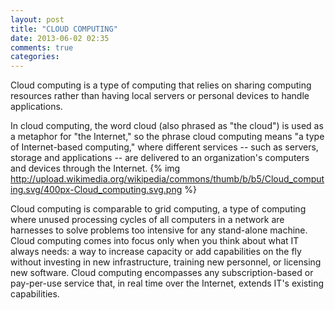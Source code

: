 ```yaml
---
layout: post
title: "CLOUD COMPUTING"
date: 2013-06-02 02:35
comments: true
categories: 
---
```

Cloud computing is a type of computing that relies on sharing computing resources rather than having local servers or personal devices to handle applications.

In cloud computing, the word cloud (also phrased as "the cloud") is used as a metaphor for "the Internet," so the phrase cloud computing means "a type of Internet-based computing," where different services -- such as servers, storage and applications -- are delivered to an organization's computers and devices through the Internet.
{% img http://upload.wikimedia.org/wikipedia/commons/thumb/b/b5/Cloud_computing.svg/400px-Cloud_computing.svg.png %}

Cloud computing is comparable to grid computing, a type of computing where unused processing cycles of all computers in a network are harnesses to solve problems too intensive for any stand-alone machine.
Cloud computing comes into focus only when you think about what IT always needs: a way to increase capacity or add capabilities on the fly without investing in new infrastructure, training new personnel, or licensing new software. Cloud computing encompasses any subscription-based or pay-per-use service that, in real time over the Internet, extends IT's existing capabilities.
